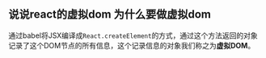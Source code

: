 ## 说说react的虚拟dom 为什么要做虚拟dom
通过babel将JSX编译成`React.createElement`的方式，通过这个方法返回的对象记录了这个DOM节点的所有信息，这个记录信息的对象我们称之为**虚拟DOM**。
